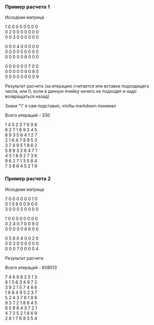 ### Пример расчета 1

Исходная матрица

1 0 0   0 0 0   0 0 0   
0 2 0   0 0 0   0 0 0   
0 0 3   0 0 0   0 0 0   

0 0 0   4 0 0   0 0 0   
0 0 0   0 5 0   0 0 0   
0 0 0   0 0 6   0 0 0   

0 0 0   0 0 0   7 0 0   
0 0 0   0 0 0   0 8 0   
0 0 0   0 0 0   0 0 9

Результат расчета (за итерацию считается или вставка подходящего числа, или 0, если в данную ячейку ничего не подходит и надо возвращаться назад)

Знаки "\\" я сам подставил, чтобы markdown понимал 

Всего итераций - 330

1 4 5 2 3 7 6 9 8 \
6 2 7 1 8 9 3 4 5 \
8 9 3 5 6 4 1 2 7 \
2 1 6 4 7 8 9 5 3 \
3 7 4 9 5 1 8 6 2 \
5 8 9 3 2 6 4 7 1 \
4 5 1 8 9 2 7 3 6 \
9 6 2 7 1 3 5 8 4 \
7 3 8 6 4 5 2 1 9 

### Пример расчета 2

Исходная матрица

7 0 0   0 0 0   0 1 0   
0 1 5   6 0 0   9 0 0   
3 0 0   0 5 0   0 0 0   

1 0 0   0 0 0   0 0 0   
0 2 4   0 7 0   0 9 0   
0 0 0   0 0 8   6 0 0   

0 5 9   0 4 0   0 2 0   
0 0 3   0 0 0   0 0 0   
0 0 0   7 0 0   0 0 4

Результат расчета

Всего итераций - 608513

7 4 6 9 8 2 5 1 3      \
8 1 5 6 3 4 9 7 2      \
3 9 2 1 5 7 4 8 6      \
1 6 8 4 9 5 2 3 7      \
5 2 4 3 7 6 1 9 8      \
9 3 7 2 1 8 6 4 5      \
6 5 9 8 4 3 7 2 1      \
4 7 3 5 2 1 8 6 9      \
2 8 1 7 6 9 3 5 4 